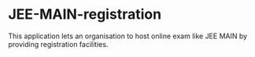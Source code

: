 # JEE-MAIN-registration
This application lets an organisation to host online exam like JEE MAIN by providing registration facilities.
